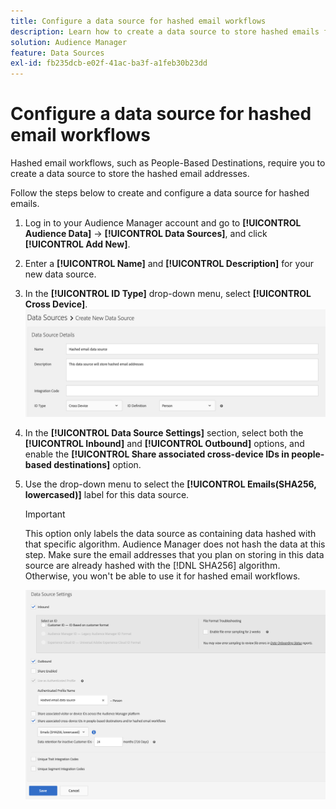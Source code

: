 ```yaml
---
title: Configure a data source for hashed email workflows
description: Learn how to create a data source to store hashed emails for hashed email workflows.
solution: Audience Manager
feature: Data Sources
exl-id: fb235dcb-e02f-41ac-ba3f-a1feb30b23dd
---
```

# Configure a data source for hashed email workflows

Hashed email workflows, such as People-Based Destinations, require you to create a data source to store the hashed email addresses.

Follow the steps below to create and configure a data source for hashed emails.

1. Log in to your Audience Manager account and go to **[!UICONTROL Audience Data]** -> **[!UICONTROL Data Sources]**, and click **[!UICONTROL Add New]**.
1. Enter a **[!UICONTROL Name]** and **[!UICONTROL Description]** for your new data source.
1. In the **[!UICONTROL ID Type]** drop-down menu, select **[!UICONTROL Cross Device]**.
![Audience Manager UI image showing the data source details section.](../features/assets/create-hashed-email-data-source.png)
1. In the **[!UICONTROL Data Source Settings]** section, select both the **[!UICONTROL Inbound]** and **[!UICONTROL Outbound]** options, and enable the **[!UICONTROL Share associated cross-device IDs in people-based destinations]** option.
1. Use the drop-down menu to select the **[!UICONTROL Emails(SHA256, lowercased)]** label for this data source.

    >[!IMPORTANT]
    >
    >This option only labels the data source as containing data hashed with that specific algorithm. Audience Manager does not hash the data at this step. Make sure the email addresses that you plan on storing in this data source are already hashed with the [!DNL SHA256] algorithm. Otherwise, you won't be able to use it for hashed email workflows.

    ![Audience Manager UI image showing the data source settings section.](../features/assets/data-source-settings.png)
